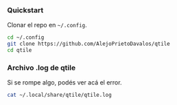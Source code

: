 ### Quickstart
Clonar el repo en `~/.config`.
```bash
cd ~/.config
git clone https://github.com/AlejoPrietoDavalos/qtile
cd qtile
```




### Archivo .log de qtile
Si se rompe algo, podés ver acá el error.
```bash
cat ~/.local/share/qtile/qtile.log
```
